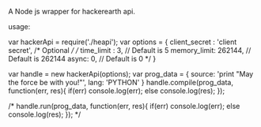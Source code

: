 A Node js wrapper for hackerearth api.

usage:

var hackerApi = require('./heapi');
var options = {
	client_secret : 'client secret',
	/* Optional */
	/*
	time_limit : 3, 		// Default is 5
	memory_limit: 262144,	// Default is 262144
	async: 0, 				// Default is 0
	*/
}

var handle = new hackerApi(options);
var prog_data = {
	source: 'print "May the force be with you!"',
	lang: 'PYTHON' 
}
handle.compile(prog_data, function(err, res){
	if(err)
		console.log(err);
	else
		console.log(res);
});

/*
handle.run(prog_data, function(err, res){
	if(err)
		console.log(err);
	else
		console.log(res);
});
*/ 
